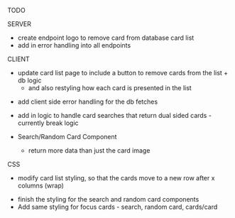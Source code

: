 TODO

SERVER
 - create endpoint logo to remove card from database card list
 - add in error handling into all endpoints

CLIENT
* update card list page to include a button to remove cards from the list + db logic
  - and also restyling how each card is presented in the list

- add client side error handling for the db fetches

- add in logic to handle card searches that return dual sided cards - currently break logic

- Search/Random Card Component
  - return more data than just the card image

CSS
  * modify card list styling, so that the cards move to a new row after x columns (wrap)
  - finish the styling for the search and random card components
  - Add same styling for focus cards - search, random card, cards/card

